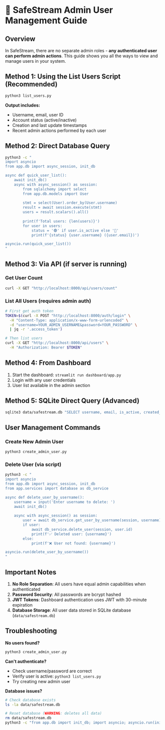 # 👥 SafeStream Admin User Management Guide

## Overview
In SafeStream, there are no separate admin roles - **any authenticated user can perform admin actions**. This guide shows you all the ways to view and manage users in your system.

## Method 1: Using the List Users Script (Recommended)

```bash
python3 list_users.py
```

**Output includes:**
- Username, email, user ID
- Account status (active/inactive) 
- Creation and last update timestamps
- Recent admin actions performed by each user

## Method 2: Direct Database Query

```bash
python3 -c "
import asyncio
from app.db import async_session, init_db

async def quick_user_list():
    await init_db()
    async with async_session() as session:
        from sqlalchemy import select
        from app.db.models import User
        
        stmt = select(User).order_by(User.username)
        result = await session.execute(stmt)
        users = result.scalars().all()
        
        print(f'Total users: {len(users)}')
        for user in users:
            status = '🟢' if user.is_active else '🔴'
            print(f'{status} {user.username} ({user.email})')

asyncio.run(quick_user_list())
"
```

## Method 3: Via API (if server is running)

### Get User Count
```bash
curl -X GET "http://localhost:8000/api/users/count"
```

### List All Users (requires admin auth)
```bash
# First get auth token
TOKEN=$(curl -X POST "http://localhost:8000/auth/login" \
  -H "Content-Type: application/x-www-form-urlencoded" \
  -d "username=YOUR_ADMIN_USERNAME&password=YOUR_PASSWORD" \
  | jq -r '.access_token')

# Then list users
curl -X GET "http://localhost:8000/api/users" \
  -H "Authorization: Bearer $TOKEN"
```

## Method 4: From Dashboard

1. Start the dashboard: `streamlit run dashboard/app.py`
2. Login with any user credentials
3. User list available in the admin section

## Method 5: SQLite Direct Query (Advanced)

```bash
sqlite3 data/safestream.db "SELECT username, email, is_active, created_at FROM users ORDER BY created_at DESC;"
```

## User Management Commands

### Create New Admin User
```bash
python3 create_admin_user.py
```

### Delete User (via script)
```bash
python3 -c "
import asyncio
from app.db import async_session, init_db
from app.services import database as db_service

async def delete_user_by_username():
    username = input('Enter username to delete: ')
    await init_db()
    
    async with async_session() as session:
        user = await db_service.get_user_by_username(session, username)
        if user:
            await db_service.delete_user(session, user.id)
            print(f'✅ Deleted user: {username}')
        else:
            print(f'❌ User not found: {username}')

asyncio.run(delete_user_by_username())
"
```

## Important Notes

1. **No Role Separation**: All users have equal admin capabilities when authenticated
2. **Password Security**: All passwords are bcrypt hashed
3. **JWT Tokens**: Dashboard authentication uses JWT with 30-minute expiration
4. **Database Storage**: All user data stored in SQLite database (`data/safestream.db`)

## Troubleshooting

**No users found?**
```bash
python3 create_admin_user.py
```

**Can't authenticate?**
- Check username/password are correct
- Verify user is active: `python3 list_users.py`
- Try creating new admin user

**Database issues?**
```bash
# Check database exists
ls -la data/safestream.db

# Reset database (WARNING: deletes all data)
rm data/safestream.db
python3 -c "from app.db import init_db; import asyncio; asyncio.run(init_db())"
``` 